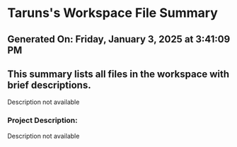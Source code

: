 # Taruns's Workspace File Summary
## Generated On: Friday, January 3, 2025 at 3:41:09 PM
This summary lists all files in the workspace with brief descriptions.
---
Description not available 
### Project Description:
 Description not available
